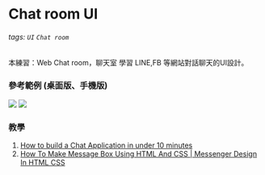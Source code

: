 # Chat room UI
###### tags: `UI` `Chat room`

本練習：Web Chat room，聊天室 
學習 LINE,FB 等網站對話聊天的UI設計。

### 參考範例 (桌面版、手機版)
![](https://i.imgur.com/oc0wwn4.png)
![](https://i.imgur.com/HS2CxvU.png)



### 教學
1. [How to build a Chat Application in under 10 minutes](https://www.youtube.com/watch?v=f8el0g_rXbY)
2. [How To Make Message Box Using HTML And CSS | Messenger Design In HTML CSS](https://www.youtube.com/watch?v=EW9I1HqaKwk)




